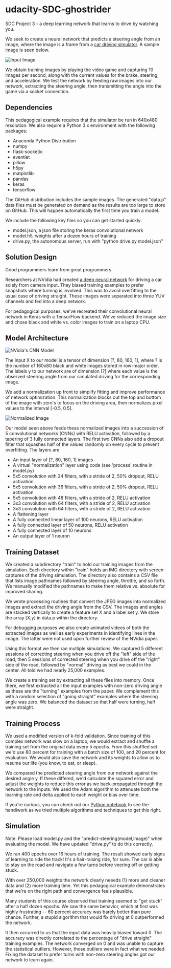# udacity-SDC-ghostrider

SDC Project 3 - a deep learning network that learns to drive by watching you.

We seek to create a neural network that predicts a steering angle from an image,
where the image is a frame from a
[car driving simulator](https://d17h27t6h515a5.cloudfront.net/topher/2016/November/5831f290_simulator-macos/simulator-macos.zip). A sample
image is seen below.

![Input Image](images/frame.png?raw=true "An input frame")

We obtain training images
by playing the video game and capturing 10 images per second, along with the
current values for the brake, steering, and acceleration.  We test the network
by feeding raw images into our network, extracting the steering angle, then transmitting
the angle into the game via a socket connection.

## Dependencies

This pedagogical example requires that the simulator be run in 640x480
resolution.  We also require a Python 3.x environment with the following packages:

- Anaconda Python Distribution
- numpy
- flask-socketio
- eventlet
- pillow
- h5py
- matplotlib
- pandas
- keras
- tensorflow

The GitHub distribution includes the sample images.  The generated "data.p" data files
must be generated on demand as the results are too large to store on GitHub.  This will
happen automatically the first time you train a model.

We include the following key files so you can get started quickly:

- model.json, a json file storing the keras convolutional network
- model.h5, weights after a dozen hours of training
- drive.py, the autonomous server, run with "python drive.py model.json"



## Solution Design

Good programmers learn from great programmers.

Researchers at NVidia had created
[a deep neural network](http://images.nvidia.com/content/tegra/automotive/images/2016/solutions/pdf/end-to-end-dl-using-px.pdf) 
for driving a car solely from camera input.  They biased training examples to prefer snapshots where turning is involved.  This was to avoid overfitting 
to the usual case of driving straight.  These images were separated into three YUV channels
and fed into a deep network.  

For pedagogical purposes, we've recreated their convolutional neural network in
Keras with a TensorFlow backend.  We've reduced the image size and chose black
and white vs. color images to train on a laptop CPU. 

## Model Architecture

![NVidia's CNN Model](images/network.png?raw=true "CNN architecture (courtesy NVidia)")

The input X to our model is a tensor of dimension [?, 80, 160, 1], where ? is the
number of 160x80 black and white images stored in row-major order.  The labels y to our
network are of dimension [?] where each value is the observed steering angle from
our simulated driving for the corresponding image.

We add a normalization up front to simplify fitting and improve 
performance of network optimization.  This normalization blocks out the top and
bottom of the image with zero's to focus on the driving area, 
then normalizes pixel values to 
the interval [-0.5, 0.5].

![Normalized Image](images/data.png?raw=true "A normalized image as input data")

Our model seen above feeds these normalized images into
a succession of 5 convolutional networks (CNNs) with RELU activation, followed
by a tapering of 3 fully connected layers.  The first two CNNs
also add a dropout filter that squashes half of the values randomly on every cycle
to prevent overfitting.  The layers are 

- An input layer of [?, 80, 160, 1] images
- A virtual "normalization" layer using code (see 'process' routine in model.py)
- 5x5 convolution with 24 filters, with a stride of 2, 50% dropout, RELU activation
- 5x5 convolution with 36 filters, with a stride of 2, 50% dropout, RELU activation
- 5x5 convolution with 48 filters, with a stride of 2, RELU activation
- 3x3 convolution with 64 filters, with a stride of 2, RELU activation
- 3x3 convolution with 64 filters, with a stride of 2, RELU activation
- A flattening layer
- A fully connected linear layer of 100 neurons, RELU activation
- A fully connected layer of 50 neurons, RELU activation
- A fully connected layer of 10 neurons
- An output layer of 1 neuron

## Training Dataset

We created a subdirectory "train" to hold our training images from the simulation.
Each directory within "train" holds an IMG directory with screen captures of the 
driving simulation.  The directory also contains a CSV file that lists image pathnames
followed by steering angle, throttle, and so forth.  We manually modified the 
pathnames to make them relative vs. absolute for improved sharing.

We wrote processing routines that convert the JPEG images into normalized
images and extract the driving angle from the CSV.  The images and angles are
stacked vertically to create a feature set X and a label set y.  We store
the array [X,y] in data.p within the directory.

For debugging purposes we also create animated videos of both the extracted
images as well as early experiments in identifying lines in the image.  The latter
were not used upon further review of the NVidia paper.

Using this format we then ran multiple simulations.  We captured 5 different
sessions of correcting steering when you drive off the "left" side of the road,
then 5 sessions of corrected steering when you drive off the "right" side of the
road, followed by "normal" driving as best we could in the center.   All told
we had nearly 25,000 examples.

We create a training set by extracting all these files into memory.  Once there,
we first extracted all the input examples with non-zero driving angle as these
are the "turning" examples from the paper.  We complement this with a random 
selection of "going straight" examples where the steering angle was zero.  We
balanced the dataset so that half were turning, half were straight.

## Training Process

We used a modified version of k-fold validation.  Since training of this complex
network was slow on a laptop, we would extract and shuffle a training set
from the original data every 5 epochs.  From this shuffled set we'd use 80 percent
for training with a batch size of 100, and 20 percent for evaluation.
We would also save the network and its
weights to allow us to resume our life (you know, to eat, or sleep).

We compared the predicted steering angle from our network against the desired
angle y.  If these differed, we'd calculate the squared error and adjust
the weights to reduce this error as we back-propagated through the network to
the inputs.  We used the Adam algorithm to attenuate both the learning rate
and delta applied to each weight or bias over time.

If you're curious, you can check out our 
[Python notebook](GhostDriver.ipynb) to see the handiwork as
we tried multiple algorithms and techniques to get this right.

## Simulation

Note:  Please load model.py and the "predict-steering(model,image)"
when evaluating the model.  We have updated "drive.py" to do this
correctly.

We ran 400 epochs over 16 hours of training.  The result showed early signs
of learning to ride the track!  It's a hair-raising ride, for sure.  The car is
able to stay on the road and navigate a few turns before veering off or
getting stuck.

With over 250,000 weights the network clearly neeeds (1) more and cleaner data and (2) more
training time.  Yet this pedagogical example demonstrates that we're on the right
path and convergence feels plausible.

Many students of this course observed that training seemed to "get stuck" after
a half dozen epochs.  We saw the same behavior, which at first was highly
frustrating -- 60 percent accuracy was barely better than pure chance.  Further,
a stupid algorithm that would fix driving at 0 outperformed the network.

It then occurred to us that the input data was heavily biased toward 0. The
accuracy was directly correlated to the percentage of "drive straight"
training examples.   The
network converged on 0 and was unable to capture the statistical outliers.
However, those outliers were in fact what we needed.  Fixing the dataset to
prefer turns with non-zero steering angles got our network to learn again.

